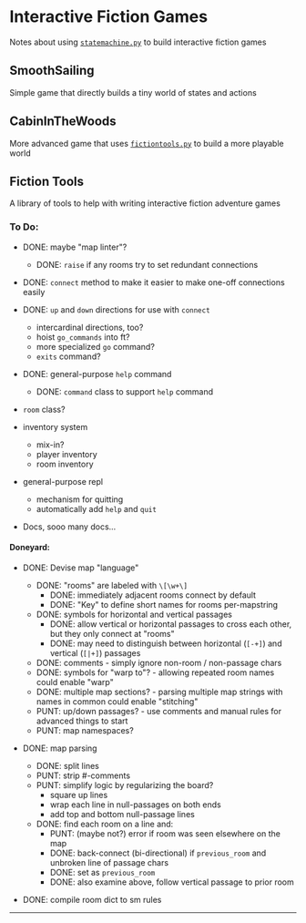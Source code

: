 Interactive Fiction Games
=========================
Notes about using [`statemachine.py`](statemachine.py) to build interactive fiction games


SmoothSailing
-------------
Simple game that directly builds a tiny world of states and actions


CabinInTheWoods
---------------
More advanced game that uses [`fictiontools.py`](fictiontools.py) to build a more playable world


Fiction Tools
-------------
A library of tools to help with writing interactive fiction adventure games

### To Do:

- DONE: maybe "map linter"?
    - DONE: `raise` if any rooms try to set redundant connections

- DONE: `connect` method to make it easier to make one-off connections easily
- DONE: `up` and `down` directions for use with `connect`
    - intercardinal directions, too?
    - hoist `go_commands` into ft?
    - more specialized `go` command?
    - `exits` command?

- DONE: general-purpose `help` command
    - DONE: `command` class to support `help` command

- `room` class?

- inventory system
    - mix-in?
    - player inventory
    - room inventory

- general-purpose repl
    - mechanism for quitting
    - automatically add `help` and `quit`

- Docs, sooo many docs...

#### Doneyard:

- DONE: Devise map "language"
    - DONE: "rooms" are labeled with `\[\w+\]`
        - DONE: immediately adjacent rooms connect by default
        - DONE: "Key" to define short names for rooms per-mapstring
    - DONE: symbols for horizontal and vertical passages
        - DONE: allow vertical or horizontal passages to cross each other, but they only connect at "rooms"
        - DONE: may need to distinguish between horizontal (`[-+]`) and vertical (`[|+]`) passages
    - DONE: comments - simply ignore non-room / non-passage chars
    - DONE: symbols for "warp to"? - allowing repeated room names could enable "warp"
    - DONE: multiple map sections? - parsing multiple map strings with names in common could enable "stitching"
    - PUNT: up/down passages? - use comments and manual rules for advanced things to start
    - PUNT: map namespaces?
- DONE: map parsing
    - DONE: split lines
    - PUNT: strip #-comments
    - PUNT: simplify logic by regularizing the board?
        - square up lines
        - wrap each line in null-passages on both ends
        - add top and bottom null-passage lines
    - DONE: find each room on a line and:
        - PUNT: (maybe not?) error if room was seen elsewhere on the map
        - DONE: back-connect (bi-directional) if `previous_room` and unbroken line of passage chars
        - DONE: set as `previous_room`
        - DONE: also examine above, follow vertical passage to prior room

- DONE: compile room dict to sm rules

---
